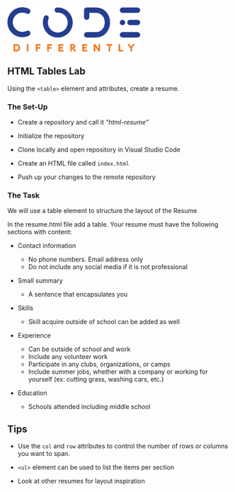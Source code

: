 <img  src="../code-diff-logo.png" alt="Code Differently Logo" style="height:100px; width:300px; text-align:center;">

## HTML Tables Lab

Using the `<table>` element and attributes, create a resume.



### The Set-Up

- Create a repository and call it  <em>“html-resume”</em> 

- Initialize the repository

- Clone locally and open repository in Visual Studio Code

- Create an HTML file called `index.html`

- Push up your changes to the remote repository


### The Task

We will use a table element to structure the layout of the Resume

In the resume.html file add a table. Your resume must have the following sections with content:

- Contact information

    - No phone numbers. Email address only
    - Do not include any social media if it is not professional

- Small summary 
    
    - A sentence that encapsulates you

- Skills

    - Skill acquire outside of school can be added as well

- Experience

    - Can be outside of school and work
    - Include any volunteer work
    - Participate in any clubs, organizations, or camps
    - Include summer jobs, whether with a company or working for yourself (ex: cutting grass, washing cars, etc.)

- Education

    - Schools attended including middle school


## Tips

- Use the `col` and `row` attributes to control the number of rows or columns you want to span.

- `<ul>` element can be used to list the items per section

- Look at other resumes for layout inspiration



